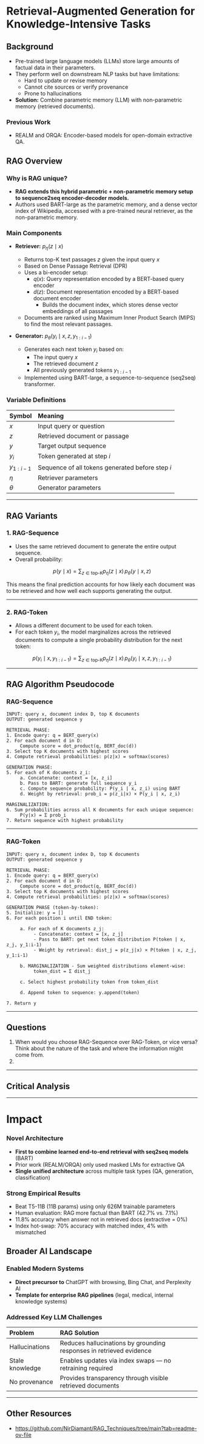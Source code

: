 # Retrieval-Augmented Generation for Knowledge-Intensive Tasks

## Background
- Pre-trained large language models (LLMs) store large amounts of factual data in their parameters.  
- They perform well on downstream NLP tasks but have limitations:
  - Hard to update or revise memory  
  - Cannot cite sources or verify provenance  
  - Prone to hallucinations  
- **Solution:** Combine parametric memory (LLM) with non-parametric memory (retrieved documents).

### Previous Work
- REALM and ORQA: Encoder-based models for open-domain extractive QA.  

## RAG Overview
### **Why is RAG unique?**
- **RAG extends this hybrid parametric + non-parametric memory setup to sequence2seq encoder-decoder models.**
- Authors used BART-large as the parametric memory, and a dense vector index of Wikipedia, accessed with a pre-trained neural retriever, as the non-parametric memory.

### Main Components

- **Retriever:** $p_{\eta}(z \mid x)$  
  - Returns top-K text passages $z$ given the input query $x$  
  - Based on Dense Passage Retrieval (DPR)
  - Uses a bi-encoder setup:  
    - $q(x)$: Query representation encoded by a BERT-based query encoder  
    - $d(z)$: Document representation encoded by a BERT-based document encoder
      - Builds the document index, which stores dense vector embeddings of all passages
  - Documents are ranked using Maximum Inner Product Search (MIPS) to find the most relevant passages.  

- **Generator:** $p_{\theta}(y_i \mid x, z, y_{1:i-1})$  
  - Generates each next token $y_i$ based on:  
    - The input query $x$  
    - The retrieved document $z$  
    - All previously generated tokens $y_{1:i-1}$  
  - Implemented using BART-large, a sequence-to-sequence (seq2seq) transformer.  


### Variable Definitions

| Symbol | Meaning |
|:-------|:---------|
| $x$ | Input query or question |
| $z$ | Retrieved document or passage |
| $y$ | Target output sequence |
| $y_i$ | Token generated at step *i* |
| $y_{1:i-1}$ | Sequence of all tokens generated before step *i* |
| $\eta$ | Retriever parameters |
| $\theta$ | Generator parameters |


---

## RAG Variants

### 1. RAG-Sequence
- Uses the same retrieved document to generate the entire output sequence.
- Overall probability:

$$
p(y \mid x) = \sum_{z \in \text{top-K}} p_{\eta}(z \mid x) \, p_{\theta}(y \mid x, z)
$$

This means the final prediction accounts for how likely each document was to be retrieved and how well each supports generating the output.

---

### 2. RAG-Token

- Allows a different document to be used for each token.
- For each token $y_i$, the model marginalizes across the retrieved documents to compute a single probability distribution for the next token:

$$
p(y_i \mid x, y_{1:i-1}) = \sum_{z \in \text{top-K}} p_{\eta}(z \mid x) \, p_{\theta}(y_i \mid x, z, y_{1:i-1})
$$

---
## RAG Algorithm Pseudocode

### RAG-Sequence
```
INPUT: query x, document index D, top K documents
OUTPUT: generated sequence y

RETRIEVAL PHASE:
1. Encode query: q = BERT_query(x)
2. For each document d in D:
     Compute score = dot_product(q, BERT_doc(d))
3. Select top K documents with highest scores
4. Compute retrieval probabilities: p(z|x) = softmax(scores)

GENERATION PHASE:
5. For each of K documents z_i:
     a. Concatenate: context = [x, z_i]
     b. Pass to BART: generate full sequence y_i
     c. Compute sequence probability: P(y_i | x, z_i) using BART
     d. Weight by retrieval: prob_i = p(z_i|x) × P(y_i | x, z_i)

MARGINALIZATION:
6. Sum probabilities across all K documents for each unique sequence:
     P(y|x) = Σ prob_i
7. Return sequence with highest probability
```

---

### **RAG-Token**
```
INPUT: query x, document index D, top K documents
OUTPUT: generated sequence y

RETRIEVAL PHASE:
1. Encode query: q = BERT_query(x)
2. For each document d in D:
     Compute score = dot_product(q, BERT_doc(d))
3. Select top K documents with highest scores
4. Compute retrieval probabilities: p(z|x) = softmax(scores)

GENERATION PHASE (token-by-token):
5. Initialize: y = []
6. For each position i until END token:
     
     a. For each of K documents z_j:
          - Concatenate: context = [x, z_j]
          - Pass to BART: get next token distribution P(token | x, z_j, y_1:i-1)
          - Weight by retrieval: dist_j = p(z_j|x) × P(token | x, z_j, y_1:i-1)
     
     b. MARGINALIZATION - Sum weighted distributions element-wise:
          token_dist = Σ dist_j
     
     c. Select highest probability token from token_dist
     
     d. Append token to sequence: y.append(token)

7. Return y
```
---

## Questions

1) When would you choose RAG-Sequence over RAG-Token, or vice versa? Think about the nature of the task and where the information might come from.
2) 

---

## Critical Analysis

---

# Impact

### Novel Architecture
- **First to combine learned end-to-end retrieval with seq2seq models** (BART)
- Prior work (REALM/ORQA) only used masked LMs for extractive QA
- **Single unified architecture** across multiple task types (QA, generation, classification)

### Strong Empirical Results
- Beat T5-11B (11B params) using only 626M trainable parameters
- Human evaluation: RAG more factual than BART (42.7% vs. 7.1%)
- 11.8% accuracy when answer not in retrieved docs (extractive = 0%)
- Index hot-swap: 70% accuracy with matched index, 4% with mismatched

## Broader AI Landscape

### Enabled Modern Systems
- **Direct precursor to** ChatGPT with browsing, Bing Chat, and Perplexity AI  
- **Template for enterprise RAG pipelines** (legal, medical, internal knowledge systems)

### Addressed Key LLM Challenges

| Problem | RAG Solution |
|:---------|:--------------|
| Hallucinations | Reduces hallucinations by grounding responses in retrieved evidence |
| Stale knowledge | Enables updates via index swaps — no retraining required |
| No provenance | Provides transparency through visible retrieved documents |


--- 
## Other Resources

- https://github.com/NirDiamant/RAG_Techniques/tree/main?tab=readme-ov-file




